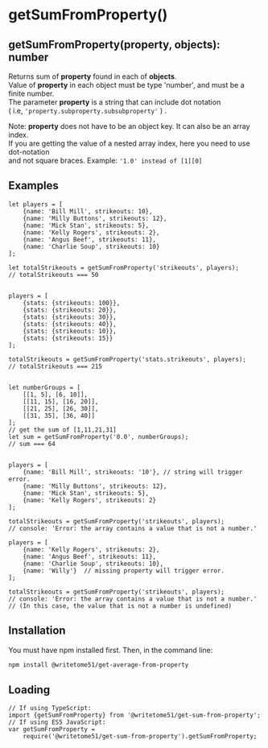 # getSumFromProperty()
## getSumFromProperty(property, objects): number

Returns sum of <b>property</b> found in each of <b>objects</b>.   
Value of <b>property</b> in each object must be type 'number', and must be a finite number.  
The parameter <b>property</b> is a string that can include dot notation  
( i.e,  `'property.subproperty.subsubproperty'` ) .  

Note:  <b>property</b> does not have to be an object key. It can also be an array index.  
If you are getting the value of a nested array index, here you need to use dot-notation  
and not square braces.  Example: `'1.0' instead of [1][0]`

## Examples
```
let players = [
	{name: 'Bill Mill', strikeouts: 10},
	{name: 'Milly Buttons', strikeouts: 12},
	{name: 'Mick Stan', strikeouts: 5},
	{name: 'Kelly Rogers', strikeouts: 2},
	{name: 'Angus Beef', strikeouts: 11},
	{name: 'Charlie Soup', strikeouts: 10}
];

let totalStrikeouts = getSumFromProperty('strikeouts', players);
// totalStrikeouts === 50


players = [
	{stats: {strikeouts: 100}},
	{stats: {strikeouts: 20}},
	{stats: {strikeouts: 30}},
	{stats: {strikeouts: 40}},
	{stats: {strikeouts: 10}},
	{stats: {strikeouts: 15}}
];

totalStrikeouts = getSumFromProperty('stats.strikeouts', players);
// totalStrikeouts === 215


let numberGroups = [
	[[1, 5], [6, 10]],
	[[11, 15], [16, 20]],
	[[21, 25], [26, 30]],
	[[31, 35], [36, 40]]
];
// get the sum of [1,11,21,31]
let sum = getSumFromProperty('0.0', numberGroups);
// sum === 64


players = [
	{name: 'Bill Mill', strikeouts: '10'}, // string will trigger error.
	{name: 'Milly Buttons', strikeouts: 12},
	{name: 'Mick Stan', strikeouts: 5},
	{name: 'Kelly Rogers', strikeouts: 2}
];

totalStrikeouts = getSumFromProperty('strikeouts', players);
// console: 'Error: the array contains a value that is not a number.'

players = [
	{name: 'Kelly Rogers', strikeouts: 2},
	{name: 'Angus Beef', strikeouts: 11},
	{name: 'Charlie Soup', strikeouts: 10},
	{name: 'Willy'}  // missing property will trigger error.
];

totalStrikeouts = getSumFromProperty('strikeouts', players);
// console: 'Error: the array contains a value that is not a number.'
// (In this case, the value that is not a number is undefined)
```

## Installation

You must have npm installed first.  Then, in the command line:

```bash
npm install @writetome51/get-average-from-property
```
## Loading
```
// If using TypeScript:
import {getSumFromProperty} from '@writetome51/get-sum-from-property';
// If using ES5 JavaScript:
var getSumFromProperty = 
    require('@writetome51/get-sum-from-property').getSumFromProperty;
```
